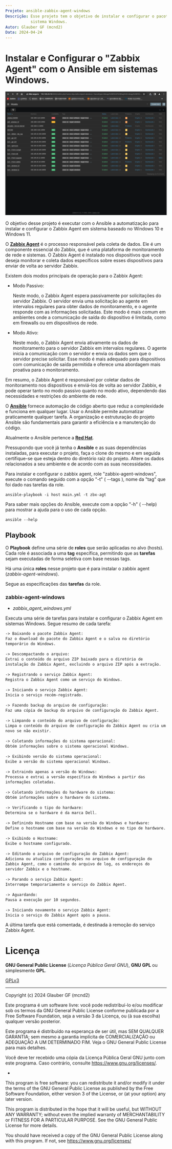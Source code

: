 ```yaml
---
Projeto: ansible-zabbix-agent-windows
Descrição: Esse projeto tem o objetivo de instalar e configurar o pacote "zabbix-agent" em
           sistema Windows.
Autor: Glauber GF (mcnd2)
Data: 2024-04-24
---
```


# Instalar e Configurar o "Zabbix Agent" com o Ansible em sistemas Windows.

![Image](https://github.com/glaubergf/ansible-zabbix-agent/blob/main/images/hosts_zabbix.png)

O objetivo desse projeto é executar com o Ansible a automatização para instalar e configurar o Zabbix Agent em sistema baseado no Windows 10 e Windows 11.

O **[Zabbix Agent](https://www.zabbix.com/documentation/6.4/pt/manual/guides/monitor_linux?hl=Zabbix%2Cagent)** é o processo responsável pela coleta de dados. Ele é um componente essencial do Zabbix, que é uma plataforma de monitoramento de rede e sistemas. O Zabbix Agent é instalado nos dispositivos que você deseja monitorar e coleta dados específicos sobre esses dispositivos para enviar de volta ao servidor Zabbix.

Existem dois modos principais de operação para o Zabbix Agent:

* Modo Passivo:

  Neste modo, o Zabbix Agent espera passivamente por solicitações do servidor Zabbix. O servidor envia uma solicitação ao agente em intervalos regulares para obter dados de monitoramento, e o agente responde com as informações solicitadas. Este modo é mais comum em ambientes onde a comunicação de saída do dispositivo é limitada, como em firewalls ou em dispositivos de rede.

* Modo Ativo:

  Neste modo, o Zabbix Agent envia ativamente os dados de monitoramento para o servidor Zabbix em intervalos regulares. O agente inicia a comunicação com o servidor e envia os dados sem que o servidor precise solicitar. Esse modo é mais adequado para dispositivos com comunicação de saída permitida e oferece uma abordagem mais proativa para o monitoramento.

Em resumo, o Zabbix Agent é responsável por coletar dados de monitoramento nos dispositivos e enviá-los de volta ao servidor Zabbix, e pode operar tanto no modo passivo quanto no modo ativo, dependendo das necessidades e restrições do ambiente de rede.

O **[Ansible](https://docs.ansible.com/ansible/latest/getting_started/index.html)** fornece automação de código aberto que reduz a complexidade e funciona em qualquer lugar. Usar o Ansible permite automatizar praticamente qualquer tarefa. A organização e estruturação do projeto Ansible são fundamentais para garantir a eficiência e a manutenção do código.

Atualmente o Ansible pertence a **[Red Hat](https://www.redhat.com/pt-br/technologies/management/ansible)**.

Pressupondo que você já tenha o **Ansible** e as suas dependências instaladas, para executar o projeto, faça o clone do mesmo e em seguida certifique-se que esteja dentro do diretório raíz do projeto. Altere os dados relacionados a seu ambiente e de acordo com as suas necessidades.

Para instalar e configurar o zabbix agent, role "zabbix-agent-windows", execute o comando seguido com a opção "-t" ( --tags ), nome da "tag" que foi dado nas tarefas da role.

```
ansible-playbook -i host main.yml -t zbx-agt
```

Para saber mais opções do Ansible, execute com a opção "-h" ( --help) para mostrar a ajuda para o uso de cada opção.

```
ansible --help
```

## Playbook

O **Playbook** define uma série de **roles** que serão aplicadas no alvo (hosts). Cada role é associada a uma **tag** específica, permitindo que as **tarefas** sejam executadas de forma seletiva com base nessas tags.

Há uma única **roles** nesse projeto que é para instalar o zabbix agent (_zabbix-agent-windows_).

Segue as especificações das **tarefas** da role.

### zabbix-agent-windows

* _zabbix_agent_windows.yml_

Executa uma série de tarefas para instalar e configurar o Zabbix Agent em sistemas Windows. Segue resumo de cada tarefa:

    -> Baixando o pacote Zabbix Agent:
    Faz o download do pacote do Zabbix Agent e o salva no diretório temporário do Windows.
    
    -> Descompactando o arquivo:
    Extrai o conteúdo do arquivo ZIP baixado para o diretório de instalação do Zabbix Agent, excluindo o arquivo ZIP após a extração.

    -> Registrando o serviço Zabbix Agent:
    Registra o Zabbix Agent como um serviço do Windows.

    -> Iniciando o serviço Zabbix Agent:
    Inicia o serviço recém-registrado.
    
    -> Fazendo backup do arquivo de configuração:
    Faz uma cópia de backup do arquivo de configuração do Zabbix Agent.
    
    -> Limpando o conteúdo do arquivo de configuração:
    Limpa o conteúdo do arquivo de configuração do Zabbix Agent ou cria um novo se não existir.
    
    -> Coletando informações do sistema operacional:
    Obtém informações sobre o sistema operacional Windows.

    -> Exibindo versão do sistema operacional:
    Exibe a versão do sistema operacional Windows.

    -> Extraindo apenas a versão do Windows:
    Processa e extrai a versão específica do Windows a partir das informações coletadas.
    
    -> Coletando informações do hardware do sistema:
    Obtém informações sobre o hardware do sistema.

    -> Verificando o tipo do hardware:
    Determina se o hardware é da marca Dell.
    
    -> Definindo Hostname com base na versão do Windows e hardware:
    Define o hostname com base na versão do Windows e no tipo de hardware.
    
    -> Exibindo o Hostname:
    Exibe o hostname configurado.

    -> Editando o arquivo de configuração do Zabbix Agent:
    Adiciona ou atualiza configurações no arquivo de configuração do Zabbix Agent, como o caminho do arquivo de log, os endereços do servidor Zabbix e o hostname.
    
    -> Parando o serviço Zabbix Agent:
    Interrompe temporariamente o serviço do Zabbix Agent.
    
    -> Aguardando:
    Pausa a execução por 10 segundos.
    
    -> Iniciando novamente o serviço Zabbix Agent:
    Inicia o serviço do Zabbix Agent após a pausa.

A última tarefa que está comentada, é destinada à remoção do serviço Zabbix Agent.

# Licença

**GNU General Public License** (_Licença Pública Geral GNU_), **GNU GPL** ou simplesmente **GPL**.

[GPLv3](https://www.gnu.org/licenses/gpl-3.0.html)

------

Copyright (c) 2024 Glauber GF (mcnd2)

Este programa é um software livre: você pode redistribuí-lo e/ou modificar
sob os termos da GNU General Public License conforme publicada por
a Free Software Foundation, seja a versão 3 da Licença, ou
(à sua escolha) qualquer versão posterior.

Este programa é distribuído na esperança de ser útil,
mas SEM QUALQUER GARANTIA; sem mesmo a garantia implícita de
COMERCIALIZAÇÃO ou ADEQUAÇÃO A UM DETERMINADO FIM. Veja o
GNU General Public License para mais detalhes.

Você deve ter recebido uma cópia da Licença Pública Geral GNU
junto com este programa. Caso contrário, consulte <https://www.gnu.org/licenses/>.

*

This program is free software: you can redistribute it and/or modify
it under the terms of the GNU General Public License as published by
the Free Software Foundation, either version 3 of the License, or
(at your option) any later version.

This program is distributed in the hope that it will be useful,
but WITHOUT ANY WARRANTY; without even the implied warranty of
MERCHANTABILITY or FITNESS FOR A PARTICULAR PURPOSE.  See the
GNU General Public License for more details.

You should have received a copy of the GNU General Public License
along with this program.  If not, see <https://www.gnu.org/licenses/>